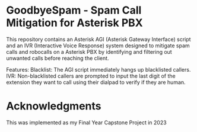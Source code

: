 # GoodbyeSpam - Spam Call Mitigation for Asterisk PBX
This repository contains an Asterisk AGI (Asterisk Gateway Interface) script and an IVR (Interactive Voice Response) system designed to mitigate spam calls and robocalls on a Asterisk PBX by identifying and filtering out unwanted calls before reaching the client.

Features:
Blacklist: The AGI script immediately hangs up blacklisted callers.
IVR: Non-blacklisted callers are prompted to input the last digit of the extension they want to call using their dialpad to verify if they are human.

# Acknowledgments
This was implemented as my Final Year Capstone Project in 2023
